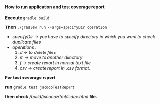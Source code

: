 #### How to run application and test coverage report

 **Execute**
  `gradle build` 

 **Then**
 `./gradlew run --args=specifyDir operation`
 

  - *specifyDir -> you have to specify directory in which you want to check duplicate files*
  - *operations :*
    1) *d  -> to delete files*
    2) *m  -> move to another directory*
    3) *f  -> create report in normal text file.*
    4) *csv  -> create report in .csv format.*

**For test coverage report**

**run** 
`gradle test jacocoTestReport`

**then check**  */build/jacocoHtml/index.html*  **file.**	
